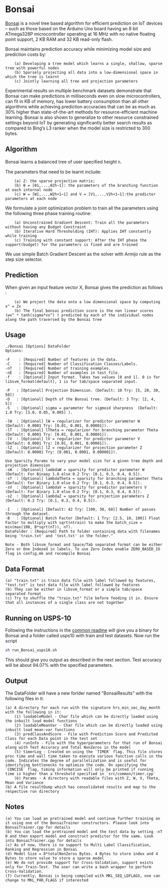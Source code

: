 # Bonsai

[Bonsai](publications/Bonsai.pdf) is a novel tree based algorithm for efficient prediction on IoT devices – such as those based on the Arduino Uno board having an 8 bit ATmega328P microcontroller operating at 16 MHz with no native floating point support, 2 KB RAM and 32 KB read-only flash.

Bonsai maintains prediction accuracy while minimizing model size and prediction costs by: 

        (a) Developing a tree model which learns a single, shallow, sparse tree with powerful nodes 
        (b) Sparsely projecting all data into a low-dimensional space in which the tree is learnt
        (c) Jointly learning all tree and projection parameters

Experimental results on multiple benchmark datasets demonstrate that Bonsai can make predictions in milliseconds even on slow microcontrollers, can fit in KB of memory, has lower battery consumption than all other algorithms while achieving prediction accuracies that can be as much as 30% higher than state-of-the-art methods for resource-efficient machine learning. Bonsai is also shown to generalize to other resource constrained settings beyond IoT by generating significantly better search results as compared to Bing’s L3 ranker when the model size is restricted to 300 bytes.

## Algorithm

Bonsai learns a balanced tree of user speciﬁed height `h`.

The parameters that need to be learnt include:

        (a) Z: the sparse projection matrix; 
        (b) θ = [θ1,...,θ2h−1]: the parameters of the branching function at each internal node
        (c) W = [W1,...,W2h+1−1] and V = [V1,...,V2h+1−1]:the predictor parameters at each node

We formulate a joint optimization problem to train all the parameters using the following three phase training routine:

        (a) Unconstrained Gradient Descent: Train all the parameters without having any Budget Constraint
        (b) Iterative Hard Thresholding (IHT): Applies IHT constantly while training
	    (c) Training with constant support: After the IHT phase the support(budget) for the parameters is fixed and are trained

We use simple Batch Gradient Descent as the solver with Armijo rule as the step size selector.

## Prediction

When given an input feature vector X, Bonsai gives the prediction as follows :

        (a) We project the data onto a low dimensional space by computing x^ = Zx
        (b) The final bonsai prediction score is the non linear scores (wx^ * tanh(sigma*vx^) ) predicted by each of the individual nodes along the path traversed by the Bonsai tree

## Usage

    ./Bonsai [Options] DataFolder
    Options:

    -F    : [Required] Number of features in the data.
    -C    : [Required] Number of Classification Classes/Labels.
    -nT   : [Required] Number of training examples.
    -nE   : [Required] Number of examples in test file.
    -f    : [Optional] Input format. Takes two values [0 and 1]. 0 is for libsvm_format(default), 1 is for tab/space separated input.

    -P   : [Optional] Projection Dimension. (Default: 10 Try: [5, 20, 30, 50]) 
    -D   : [Optional] Depth of the Bonsai tree. (Default: 3 Try: [2, 4, 5])
    -S   : [Optional] sigma = parameter for sigmoid sharpness  (Default: 1.0 Try: [3.0, 0.05, 0.005] ).

    -lW  : [Optional] lW = regularizer for predictor parameter W  (Default: 0.0001 Try: [0.01, 0.001, 0.00001]).
    -lT  : [Optional] lTheta = regularizer for branching parameter Theta  (Default: 0.0001 Try: [0.01, 0.001, 0.00001]).
    -lV  : [Optional] lV = regularizer for predictor parameter V  (Default: 0.0001 Try: [0.01, 0.001, 0.00001]).
    -lZ  : [Optional] lZ = regularizer for projection parameter Z  (Default: 0.00001 Try: [0.001, 0.0001, 0.000001]).

    Use Sparsity Params to vary your model size for a given tree depth and projection dimension
    -sW  : [Optional] lambdaW = sparsity for predictor parameter W  (Default: For Binaay 1.0 else 0.2 Try: [0.1, 0.3, 0.4, 0.5]).
    -sT  : [Optional] lambdaTheta = sparsity for branching parameter Theta  (Default: For Binary 1.0 else 0.2 Try: [0.1, 0.3, 0.4, 0.5]).
    -sV  : [Optional] lambdaV = sparsity for predictor parameters V  (Default: For Binary 1.0 else 0.2 Try: [0.1, 0.3, 0.4, 0.5]).
    -sZ  : [Optional] lambdaZ = sparsity for projection parameters Z  (Default: 0.2 Try: [0.1, 0.3, 0.4, 0.5]).

    -I   : [Optional] [Default: 42 Try: [100, 30, 60]] Number of passes through the dataset.
	-B   : [Optional] Batch Factor [Default: 1 Try: [2.5, 10, 100]] Float Factor to multiply with sqrt(ntrain) to make the batch_size = min(max(100, B*sqrt(nT)), nT).
    DataFolder : [Required] Path to folder containing data with filenames being 'train.txt' and 'test.txt' in the folder."
    
    Note - Both libsvm_format and Space/Tab separated format can be either Zero or One Indexed in labels. To use Zero Index enable ZERO_BASED_IO flag in config.mk and recompile Bonsai
      

## Data Format    
    
    (a) "train.txt" is train data file with label followed by features, "test.txt" is test data file with label followed by features
    (b) They can be either in libsvm_format or a simple tab/space separated format
    (c) Try to shuffle the "train.txt" file before feeding it in. Ensure that all instances of a single class are not together

## Running on USPS-10

Following the instructions in the [common readme](README.md) will give you a binary for Bonsai and a folder called usps10 with train and test datasets.
Now run the script
```bash
sh run_Bonsai_usps10.sh
```
This should give you output as described in the next section. Test accuracy will be about 94.07% with the specified parameters.

## Output

The DataFolder will have a new forlder named "BonsaiResults" with the following files in it:

    (a) A directory for each run with the signature hrs_min_sec_day_month with the following in it:
        (1) loadableModel - Char file which can be directly loaded using the inbuilt load model functions
        (2) loadableMeanVar - Char file which can be directly loaded using inbuilt load mean-var functions
        (3) predClassAndScore - File with Prediction Score and Predicted Class for each Data point in the test set
        (4) runInfo - File with the hyperparameters for that run of Bonsai along with Test Accuracy and Total NonZeros in the model
        (5) timerLog - Created on using the `TIMER` flag. This file stores proc time and wall time taken to execute various function calls in the code. Indicates the degree of parallelization and is useful for identifying bottlenecks to optimize the code. On specifying the `CONCISE` flag, timing information will only be printed if running time is higher than a threshold specified in `src/common/timer.cpp`
        (6) Params - A directory with readable files with Z, W, V, Theta, Mean and Variance
    (b) A file resultDump which has consolidated results and map to the respective run directory

##  Notes
    (a) You can load an pretrained model and continue further training on it using one of the BonsaiTrainer constructors. Please look into BonsaiTrainer.cpp for details
    (b) You can load the pretrained model and the test data by setting -nT 0 and then export model and construct predictor for the same. Look into BonsaiTrainer.cpp for details
    (c) As of now, there is no support to Multi Label Classification, Ranking and Regression in Bonsai
    (d) Model Size = 8*totalNonZeros Bytes. 4 Bytes to store index and 4 Bytes to store value to store a sparse model
    (e) We do not provide support for Cross-Validation, support exists only for Train-Test. The user can write a bash wrapper to perform Cross-Validation.
    (f) Currently, Bonsai is being compiled with MKL_SEQ_LDFLAGS, one can change to MKL_PAR_FLAGS if interested
    

